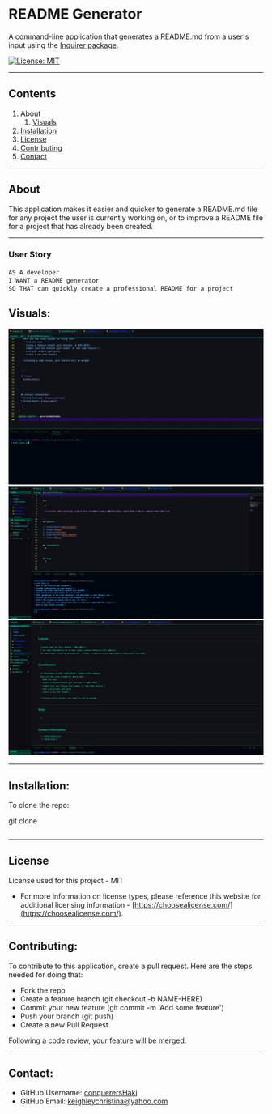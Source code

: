   
# README Generator

  A command-line application that generates a README.md from a user's input using the [Inquirer package](https://www.npmjs.com/package/inquirer).

  [![License: MIT](https://img.shields.io/badge/License-MIT-yellow.svg)](https://opensource.org/licenses/MIT)

  
---
## Contents

  1. [About](#about)
      1. [Visuals](#visuals)
  2. [Installation](#installation)
  3. [License](#license)
  4. [Contributing](#contributing)
  5. [Contact](#contact)

---
## About

  This application makes it easier and quicker to generate a README.md file for any project the user is currently working on, or to improve a README file for a project that has already been created.

---

  ### User Story
  
  
```
AS A developer
I WANT a README generator
SO THAT can quickly create a professional README for a project
```

## Visuals:

![screenshot 1](./develop/images/readmeSS1.jpg)
![screenshot 2](./develop/images/readmeSS2.jpg)
![screenshot 2](./develop/images/readmeSS3.jpg)

---

## Installation:
  

To clone the repo:
  
  git clone 
  
  ```
  ```
  
---

## License
  License used for this project - MIT
  * For more information on license types, please reference this website
  for additional licensing information - [https://choosealicense.com/](https://choosealicense.com/).

---

## Contributing:
  
  To contribute to this application, create a pull request.
  Here are the steps needed for doing that:
  - Fork the repo
  - Create a feature branch (git checkout -b NAME-HERE)
  - Commit your new feature (git commit -m 'Add some feature')
  - Push your branch (git push)
  - Create a new Pull Request

  Following a code review, your feature will be merged.


---

  ## Contact:
  * GitHub Username: [conquerersHaki](https://github.com/conquerersHaki)
  * GitHub Email: keighleychristina@yahoo.com
  